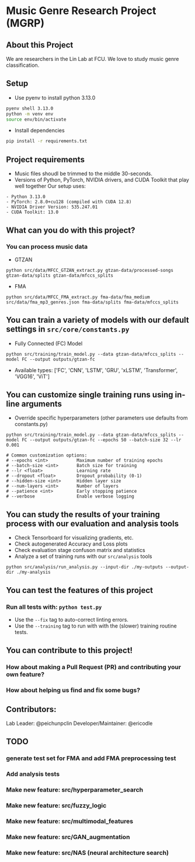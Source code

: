 # Music Genre Research Project (MGRP)

## About this Project

We are researchers in the Lin Lab at FCU.
We love to study music genre classification.

## Setup
- Use pyenv to install python 3.13.0
```bash
pyenv shell 3.13.0
python -m venv env
source env/bin/activate
```
- Install dependencies
```bash
pip install -r requirements.txt
```

## Project requirements
- Music files shoudl be trimmed to the middle 30-seconds.
- Versions of Python, PyTorch, NVIDIA drivers, and CUDA Toolkit that play well together
Our setup uses:
```
- Python 3.13.0
- PyTorch: 2.8.0+cu128 (compiled with CUDA 12.8)
- NVIDIA Driver Version: 535.247.01
- CUDA Toolkit: 13.0
```

## What can you do with this project?

### You can process music data
- GTZAN
```
python src/data/MFCC_GTZAN_extract.py gtzan-data/processed-songs gtzan-data/splits gtzan-data/mfccs_splits
```

- FMA
```
python src/data/MFCC_FMA_extract.py fma-data/fma_medium src/data/fma_mp3_genres.json fma-data/splits fma-data/mfccs_splits
```


## You can train a variety of models with our default settings in `src/core/constants.py`

- Fully Connected (FC) Model
```
python src/training/train_model.py --data gtzan-data/mfccs_splits --model FC --output outputs/gtzan-fc
```

- Available types: ['FC', 'CNN', 'LSTM', 'GRU', 'xLSTM', 'Transformer', 'VGG16', 'ViT']



## You can customize single training runs using in-line arguments

- Override specific hyperparameters (other parameters use defaults from constants.py)

```
python src/training/train_model.py --data gtzan-data/mfccs_splits --model FC --output outputs/gtzan-fc --epochs 50 --batch-size 32 --lr 0.001

# Common customization options:
# --epochs <int>           Maximum number of training epochs
# --batch-size <int>       Batch size for training
# --lr <float>             Learning rate
# --dropout <float>        Dropout probability (0-1)
# --hidden-size <int>      Hidden layer size
# --num-layers <int>       Number of layers
# --patience <int>         Early stopping patience
# --verbose                Enable verbose logging
```

## You can study the results of your training process with our evaluation and analysis tools
- Check Tensorboard for visualizing gradients, etc.
- Check autogenerated Accuracy and Loss plots
- Check evaluation stage confuson matrix and statistics
- Analyze a set of training runs with our `src/analysis` tools 
```
python src/analysis/run_analysis.py --input-dir ./my-outputs --output-dir ./my-analysis
```

## You can test the features of this project
### Run all tests with: `python test.py`
- Use the `--fix` tag to auto-correct linting errors.
- Use the `--training` tag to run with with the (slower) training routine tests.

## You can contribute to this project!
### How about making a Pull Request (PR) and contributing your own feature?
### How about helping us find and fix some bugs?

## Contributors:
Lab Leader: @peichunpclin
Developer/Maintainer: @ericodle

## TODO
### generate test set for FMA and add FMA preprocessing test
### Add analysis tests
### Make new feature: src/hyperparameter_search
### Make new feature: src/fuzzy_logic
### Make new feature: src/multimodal_features
### Make new feature: src/GAN_augmentation
### Make new feature: src/NAS (neural architecture search)